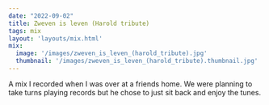 ```yaml
---
date: "2022-09-02"
title: Zweven is leven (Harold tribute)
tags: mix
layout: 'layouts/mix.html'
mix:
  image: '/images/zweven_is_leven_(harold_tribute).jpg'
  thumbnail: '/images/zweven_is_leven_(harold_tribute).thumbnail.jpg'
---
```


A mix I recorded when I was over at a friends home. We were planning to take turns playing records but he chose to just sit back and enjoy the tunes.

